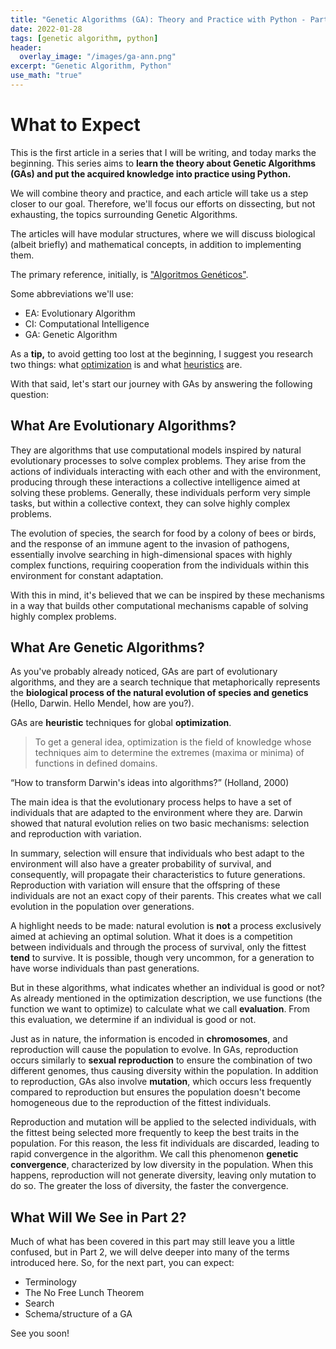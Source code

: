 ```yaml
---
title: "Genetic Algorithms (GA): Theory and Practice with Python - Part 1"
date: 2022-01-28
tags: [genetic algorithm, python]
header:
  overlay_image: "/images/ga-ann.png"
excerpt: "Genetic Algorithm, Python"
use_math: "true"
---
```


# What to Expect

This is the first article in a series that I will be writing, and today marks the beginning. This series aims to **learn the theory about Genetic Algorithms (GAs) and put the acquired knowledge into practice using Python.**

We will combine theory and practice, and each article will take us a step closer to our goal. Therefore, we'll focus our efforts on dissecting, but not exhausting, the topics surrounding Genetic Algorithms.

The articles will have modular structures, where we will discuss biological (albeit briefly) and mathematical concepts, in addition to implementing them.

The primary reference, initially, is ["Algoritmos Genéticos"](https://www.amazon.com.br/Algoritmos-Gen%C3%A9ticos-Ricardo-Linden/dp/8539901951/ref=sr_1_1?__mk_pt_BR=%C3%85M%C3%85%C5%BD%C3%95%C3%91&crid=3SJ47JJZMLKJK&keywords=Algoritmos+Gen%C3%A9ticos&qid=1643108773&sprefix=algoritmos+gen%C3%A9ticos%2Caps%2C207&sr=8-1&ufe=app_do%3Aamzn1.fos.6d798eae-cadf-45de-946a-f477d47705b9).

Some abbreviations we'll use:

- EA: Evolutionary Algorithm
- CI: Computational Intelligence
- GA: Genetic Algorithm

As a **tip,** to avoid getting too lost at the beginning, I suggest you research two things: what [optimization](https://pt.wikipedia.org/wiki/Otimiza%C3%A7%C3%A3o) is and what [heuristics](https://pt.wikipedia.org/wiki/Heur%C3%ADstica_(computa%C3%A7%C3%A3o)) are. 

With that said, let's start our journey with GAs by answering the following question:

## What Are Evolutionary Algorithms?

They are algorithms that use computational models inspired by natural evolutionary processes to solve complex problems. They arise from the actions of individuals interacting with each other and with the environment, producing through these interactions a collective intelligence aimed at solving these problems. Generally, these individuals perform very simple tasks, but within a collective context, they can solve highly complex problems.

The evolution of species, the search for food by a colony of bees or birds, and the response of an immune agent to the invasion of pathogens, essentially involve searching in high-dimensional spaces with highly complex functions, requiring cooperation from the individuals within this environment for constant adaptation.

With this in mind, it's believed that we can be inspired by these mechanisms in a way that builds other computational mechanisms capable of solving highly complex problems.

## What Are Genetic Algorithms?

As you've probably already noticed, GAs are part of evolutionary algorithms, and they are a search technique that metaphorically represents the **biological process of the natural evolution of species and genetics** (Hello, Darwin. Hello Mendel, how are you?). 

GAs are **heuristic** techniques for global **optimization**.

> To get a general idea, optimization is the field of knowledge whose techniques aim to determine the extremes (maxima or minima) of functions in defined domains.

“How to transform Darwin's ideas into algorithms?” (Holland, 2000)

The main idea is that the evolutionary process helps to have a set of individuals that are adapted to the environment where they are. Darwin showed that natural evolution relies on two basic mechanisms: selection and reproduction with variation.

In summary, selection will ensure that individuals who best adapt to the environment will also have a greater probability of survival, and consequently, will propagate their characteristics to future generations. Reproduction with variation will ensure that the offspring of these individuals are not an exact copy of their parents. This creates what we call evolution in the population over generations.

A highlight needs to be made: natural evolution is **not** a process exclusively aimed at achieving an optimal solution. What it does is a competition between individuals and through the process of survival, only the fittest **tend** to survive. It is possible, though very uncommon, for a generation to have worse individuals than past generations.

But in these algorithms, what indicates whether an individual is good or not? As already mentioned in the optimization description, we use functions (the function we want to optimize) to calculate what we call **evaluation**. From this evaluation, we determine if an individual is good or not.

Just as in nature, the information is encoded in **chromosomes**, and reproduction will cause the population to evolve. In GAs, reproduction occurs similarly to **sexual reproduction** to ensure the combination of two different genomes, thus causing diversity within the population. In addition to reproduction, GAs also involve **mutation**, which occurs less frequently compared to reproduction but ensures the population doesn't become homogeneous due to the reproduction of the fittest individuals.

Reproduction and mutation will be applied to the selected individuals, with the fittest being selected more frequently to keep the best traits in the population. For this reason, the less fit individuals are discarded, leading to rapid convergence in the algorithm. We call this phenomenon **genetic convergence**, characterized by low diversity in the population. When this happens, reproduction will not generate diversity, leaving only mutation to do so. The greater the loss of diversity, the faster the convergence.

## What Will We See in Part 2?

Much of what has been covered in this part may still leave you a little confused, but in Part 2, we will delve deeper into many of the terms introduced here. So, for the next part, you can expect:

- Terminology
- The No Free Lunch Theorem
- Search
- Schema/structure of a GA

See you soon!
